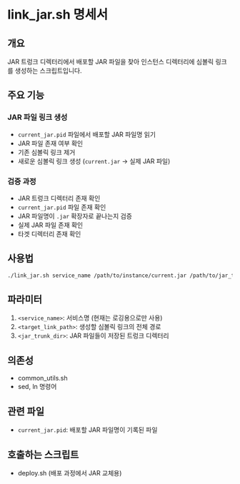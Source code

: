# link_jar.sh 명세서

## 개요
JAR 트렁크 디렉터리에서 배포할 JAR 파일을 찾아 인스턴스 디렉터리에 심볼릭 링크를 생성하는 스크립트입니다.

## 주요 기능

### JAR 파일 링크 생성
- `current_jar.pid` 파일에서 배포할 JAR 파일명 읽기
- JAR 파일 존재 여부 확인
- 기존 심볼릭 링크 제거
- 새로운 심볼릭 링크 생성 (`current.jar` → 실제 JAR 파일)

### 검증 과정
- JAR 트렁크 디렉터리 존재 확인
- `current_jar.pid` 파일 존재 확인
- JAR 파일명이 `.jar` 확장자로 끝나는지 검증
- 실제 JAR 파일 존재 확인
- 타겟 디렉터리 존재 확인

## 사용법
```bash
./link_jar.sh service_name /path/to/instance/current.jar /path/to/jar_trunk
```

## 파라미터
1. `<service_name>`: 서비스명 (현재는 로깅용으로만 사용)
2. `<target_link_path>`: 생성할 심볼릭 링크의 전체 경로
3. `<jar_trunk_dir>`: JAR 파일들이 저장된 트렁크 디렉터리

## 의존성
- common_utils.sh
- sed, ln 명령어

## 관련 파일
- `current_jar.pid`: 배포할 JAR 파일명이 기록된 파일

## 호출하는 스크립트
- deploy.sh (배포 과정에서 JAR 교체용)